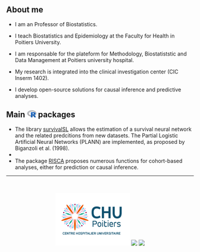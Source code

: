 ## About me

* I am an Professor of Biostatistics.

* I teach Biostatistics and Epidemiology at the Faculty for Health in Poitiers University.

* I am responsable for the plateform for Methodology, Biostatiststic and Data Management at Poitiers university hospital.
  
* My research is integrated into the clinical investigation center (CIC Inserm 1402).

* I develop open-source solutions for causal inference and predictive analyses.

## Main <img src="https://github.com/chupverse/.github/blob/main/profile/logoR.png" width="25"> packages

* The library [survivalSL](https://github.com/foucher-y/survivalSL) allows the estimation of a survival neural network and the related predcitions from new datasets. The Partial Logistic Artificial Neural Networks (PLANN) are implemented, as proposed by Biganzoli et al. (1998).
* 
* The package [RISCA](https://github.com/foucher-y/RISCA)  proposes numerous functions for cohort-based analyses, either for prediction or causal inference. 
  
---

<p></br></p>
<p align="center">
  <img src="https://github.com/chupverse/.github/blob/main/profile/logoCHUP.png" width="200">   <img src="https://github.com/foucher-y/foucher-y/logoUP.png" width="150">  <img src="https://github.com/foucher-y/profile/logoINSERM.pdf" width="150">
</p>  
